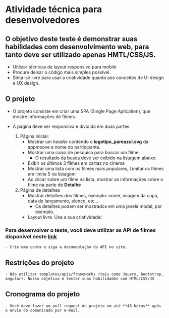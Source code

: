 
# Atividade técnica para desenvolvedores 

## O objetivo deste teste é demonstrar suas habilidades com desenvolvimento web, para tanto deve ser utilizado apenas HMTL/CSS/JS.
 - Utilizar técnicas de layout responsivo para mobile
 - Procure deixar o código mais simples possível.
 - Sinta-se livre para usar a criatividade quanto aos conceitos de UI design e UX design.

 ## O projeto
 - O projeto consiste em criar uma SPA (Single Page Aplication), que mostre informações de filmes.
 - A página deve ser responsiva e dividida em duas partes. 

 	1. Página inicial:
 		- Mostrar um *header* contendo o **logotipo_pareazul.svg** da appmoove e nome do participante.
 		- Mostrar uma caixa de pesquisa para buscar um filme
 			- O resultado da busca deve ser exibido na listagem abaixo.
 		- Exibir os últimos 3 filmes em cartaz no cinema
 		- Mostrar uma lista com os filmes mais populares, Limitar os filmes em limite 5 na listagem
 		- Ao clicar sobre um filme na lista, mostrar as informações sobre o filme na parte de **Detalhe** 
 	2. Página de detalhes
 		- Mostrar detalhes dos filmes, exemplo: nome, imagem da capa, data de lançamento, elenco, etc...
 			- Os detalhes podem ser mostrados em uma janela modal, por exemplo.
 		- Layout livre. Use a sua criatividade!

 ### Para desenvolver o teste, você deve utilizar as API de filmes disponível neste [link](https://www.themoviedb.org) 
 	- Crie uma conta e siga a documentação da API no site. 

 ## Restrições do projeto
 	- Não utilizar templates/apis/frameworks (tais como Jquery, bootstrap, angular). Nosso objetivo é testar suas habilidades com HTML/CSS/JS

 ## Cronograma do projeto
 	- Você deve fazer um pull request do projeto em até **48 horas** após o envio do comunicado por e-mail.


